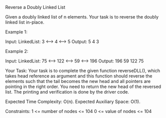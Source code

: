 Reverse a Doubly Linked List

Given a doubly linked list of n elements. Your task is to reverse the doubly linked list in-place.

Example 1:

Input:
LinkedList: 3 <--> 4 <--> 5
Output: 5 4 3


Example 2:

Input:
LinkedList: 75 <--> 122 <--> 59 <--> 196
Output: 196 59 122 75


Your Task:
Your task is to complete the given function reverseDLL(), which takes head reference as argument and this function should reverse the elements such that the tail becomes the new head and all pointers are pointing in the right order. You need to return the new head of the reversed list. The printing and verification is done by the driver code.

Expected Time Complexity: O(n).
Expected Auxiliary Space: O(1).

Constraints:
1 <= number of nodes <= 104
0 <= value of nodes <= 104